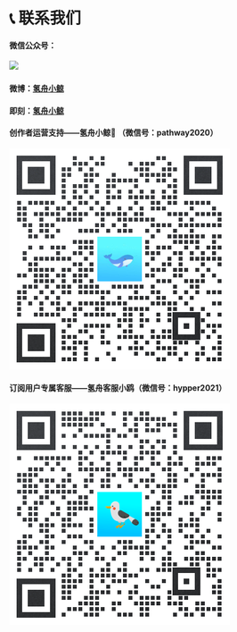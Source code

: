 # 📞 联系我们

#### 微信公众号：

![](../.gitbook/assets/氢舟Hypper搜一搜.png)

#### 微博：[氢舟小鲸](https://weibo.com/u/7621995870)

#### 即刻：[氢舟小鲸](https://web.okjike.com/u/ca965d50-ad19-4066-9ce2-de5355ea290f)

#### 创作者运营支持——氢舟小鲸🐳  （微信号：pathway2020）

![](../.gitbook/assets/小鲸企微.png)

#### 订阅用户专属客服——氢舟客服小鸥（微信号：hypper2021）

![](../.gitbook/assets/小鸥企微.png)
